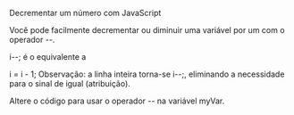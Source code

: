Decrementar um número com JavaScript

Você pode facilmente decrementar ou diminuir uma variável por um com o operador --.

i--;
é o equivalente a

i = i - 1;
Observação: a linha inteira torna-se i--;, eliminando a necessidade para o sinal de igual (atribuição).

Altere o código para usar o operador -- na variável myVar.
